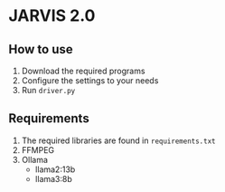 # JARVIS 2.0

## How to use

1. Download the required programs
2. Configure the settings to your needs
3. Run `driver.py`

## Requirements
1. The required libraries are found in `requirements.txt`
2. FFMPEG
3. Ollama
    - llama2:13b
    - llama3:8b